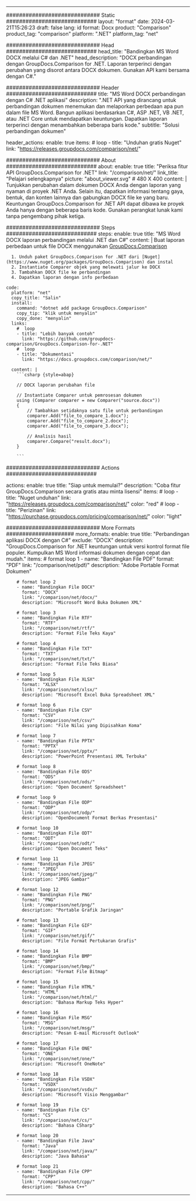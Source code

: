 
---
############################# Static ############################
layout: "format"
date:  2024-03-21T15:26:23
draft: false
lang: id
format: Docx
product: "Comparison"
product_tag: "comparison"
platform: ".NET"
platform_tag: "net"

############################# Head ############################
head_title: "Bandingkan MS Word DOCX melalui C# dan .NET"
head_description: "DOCX perbandingan dengan GroupDocs.Comparison for .NET. Laporan terperinci dengan perubahan yang disorot antara DOCX dokumen. Gunakan API kami bersama dengan C#."

############################# Header ############################
title: "MS Word DOCX perbandingan dengan C# .NET aplikasi" 
description: ".NET API yang dirancang untuk perbandingan dokumen menemukan dan melaporkan perbedaan apa pun dalam file MS Word. Bangun aplikasi berdasarkan C#, ASP .NET, VB .NET, atau .NET Core untuk mendapatkan keuntungan. Dapatkan laporan terperinci dengan menambahkan beberapa baris kode."
subtitle: "Solusi perbandingan dokumen" 

header_actions:
  enable: true
  items:
    #  loop
    - title: "Unduhan gratis Nuget"
      link: "https://releases.groupdocs.com/comparison/net/"
      
############################# About ############################
about:
    enable: true
    title: "Periksa fitur API GroupDocs.Comparison for .NET"
    link: "/comparison/net/"
    link_title: "Pelajari selengkapnya"
    picture: "about_viewer.svg" # 480 X 400
    content: |
       Tunjukkan perubahan dalam dokumen DOCX Anda dengan laporan yang nyaman di proyek .NET Anda. Selain itu, dapatkan informasi tentang gaya, bentuk, dan konten lainnya dan gabungkan DOCX file ke yang baru. Keuntungan GroupDocs.Comparison for .NET API dapat dibawa ke proyek Anda hanya dengan beberapa baris kode. Gunakan perangkat lunak kami tanpa pengembang pihak ketiga.

############################# Steps ############################
steps:
    enable: true
    title: "MS Word DOCX laporan perbandingan melalui .NET dan C#"
    content: |
      Buat laporan perbedaan untuk file DOCX menggunakan [GroupDocs.Comparison](https://products.groupdocs.com/comparison/net/)
      
      1. Unduh paket GroupDocs.Comparison for .NET dari [Nuget](https://www.nuget.org/packages/GroupDocs.Comparison) dan instal
      2. Instantiate Comparer objek yang melewati jalur ke DOCX
      3. Tambahkan DOCX file ke perbandingan
      4. Dapatkan laporan dengan info perbedaan
   
    code:
      platform: "net"
      copy_title: "Salin"
      install:
        command: "dotnet add package GroupDocs.Comparison"
        copy_tip: "klik untuk menyalin"
        copy_done: "menyalin"
      links:
        #  loop
        - title: "Lebih banyak contoh"
          link: "https://github.com/groupdocs-comparison/GroupDocs.Comparison-for-.NET"
        #  loop
        - title: "Dokumentasi"
          link: "https://docs.groupdocs.com/comparison/net/"
          
      content: |
        ```csharp {style=abap}

        // DOCX laporan perubahan file

        // Instantiate Comparer untuk pemrosesan dokumen
        using (Comparer comparer = new Comparer("source.docx"))
        {
            // Tambahkan setidaknya satu file untuk perbandingan
        	comparer.Add("file_to_compare_1.docx");
            comparer.Add("file_to_compare_2.docx");
            comparer.Add("file_to_compare_3.docx");

            // Analisis hasil
            comparer.Compare("result.docx"); 
        }
        
        ```            

############################# Actions ############################

actions:
  enable: true
  title: "Siap untuk memulai?"
  description: "Coba fitur GroupDocs.Comparison secara gratis atau minta lisensi"
  items:
    #  loop
    - title: "Nuget unduhan"
      link: "https://releases.groupdocs.com/comparison/net/"
      color: "red"
        #  loop
    - title: "Perizinan"
      link: "https://purchase.groupdocs.com/pricing/comparison/net/"
      color: "light"


############################# More Formats #####################
more_formats:
    enable: true
    title: "Perbandingan aplikasi DOCX dengan C#"
    exclude: "DOCX"
    description: "GroupDocs.Comparison for .NET keuntungan untuk versi kontrol format file populer. Kumpulkan MS Word informasi dokumen dengan cepat dan mudah."
    items: 
        # format loop 1
        - name: "Bandingkan File PDF"
          format: "PDF"
          link: "/comparison/net/pdf/"
          description: "Adobe Portable Format Dokumen"

        # format loop 2
        - name: "Bandingkan File DOCX"
          format: "DOCX"
          link: "/comparison/net/docx/"
          description: "Microsoft Word Buka Dokumen XML"

        # format loop 3
        - name: "Bandingkan File RTF"
          format: "RTF"
          link: "/comparison/net/rtf/"
          description: "Format File Teks Kaya"

        # format loop 4
        - name: "Bandingkan File TXT"
          format: "TXT"
          link: "/comparison/net/txt/"
          description: "Format File Teks Biasa"

        # format loop 5
        - name: "Bandingkan File XLSX"
          format: "XLSX"
          link: "/comparison/net/xlsx/"
          description: "Microsoft Excel Buka Spreadsheet XML"

        # format loop 6
        - name: "Bandingkan File CSV"
          format: "CSV"
          link: "/comparison/net/csv/"
          description: "File Nilai yang Dipisahkan Koma"

        # format loop 7
        - name: "Bandingkan File PPTX"
          format: "PPTX"
          link: "/comparison/net/pptx/"
          description: "PowerPoint Presentasi XML Terbuka"

        # format loop 8
        - name: "Bandingkan File ODS"
          format: "ODS"
          link: "/comparison/net/ods/"
          description: "Open Document Spreadsheet"

        # format loop 9
        - name: "Bandingkan File ODP"
          format: "ODP"
          link: "/comparison/net/odp/"
          description: "OpenDocument Format Berkas Presentasi"

        # format loop 10
        - name: "Bandingkan File ODT"
          format: "ODT"
          link: "/comparison/net/odt/"
          description: "Open Document Teks"

        # format loop 11
        - name: "Bandingkan File JPEG"
          format: "JPEG"
          link: "/comparison/net/jpeg/"
          description: "JPEG Gambar"

        # format loop 12
        - name: "Bandingkan File PNG"
          format: "PNG"
          link: "/comparison/net/png/"
          description: "Portable Grafik Jaringan"

        # format loop 13
        - name: "Bandingkan File GIF"
          format: "GIF"
          link: "/comparison/net/gif/"
          description: "File Format Pertukaran Grafis"

        # format loop 14
        - name: "Bandingkan File BMP"
          format: "BMP"
          link: "/comparison/net/bmp/"
          description: "Format File Bitmap"

        # format loop 15
        - name: "Bandingkan File HTML"
          format: "HTML"
          link: "/comparison/net/html/"
          description: "Bahasa Markup Teks Hyper"

        # format loop 16
        - name: "Bandingkan File MSG"
          format: "MSG"
          link: "/comparison/net/msg/"
          description: "Pesan E-mail Microsoft Outlook"

        # format loop 17
        - name: "Bandingkan File ONE"
          format: "ONE"
          link: "/comparison/net/one/"
          description: "Microsoft OneNote"

        # format loop 18
        - name: "Bandingkan File VSDX"
          format: "VSDX"
          link: "/comparison/net/vsdx/"
          description: "Microsoft Visio Menggambar"

        # format loop 19
        - name: "Bandingkan File CS"
          format: "CS"
          link: "/comparison/net/cs/"
          description: "Bahasa CSharp"

        # format loop 20
        - name: "Bandingkan File Java"
          format: "Java"
          link: "/comparison/net/java/"
          description: "Java Bahasa"
          
        # format loop 21
        - name: "Bandingkan File CPP"
          format: "CPP"
          link: "/comparison/net/cpp/"
          description: "Bahasa C++"
---